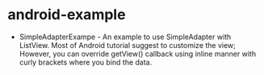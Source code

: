 android-example
===============

- SimpleAdapterExampe - An example to use SimpleAdapter with ListView. Most of Android tutorial suggest to customize the view; However, you can override getView() callback using inline manner with curly brackets where you bind the data.
